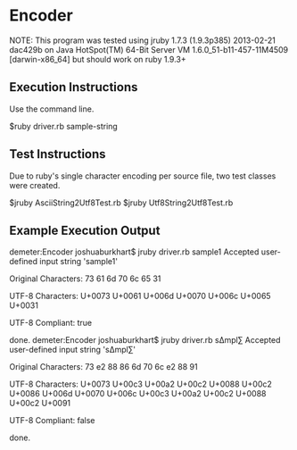 Encoder
=======

NOTE: This program was tested using jruby 1.7.3 (1.9.3p385) 2013-02-21 dac429b on Java HotSpot(TM) 64-Bit Server VM 1.6.0_51-b11-457-11M4509 [darwin-x86_64] but should work on ruby 1.9.3+

Execution Instructions
----------------------

Use the command line.

$ruby driver.rb sample-string

Test Instructions
-----------------

Due to ruby's single character encoding per source file, two test classes were created.

$jruby AsciiString2Utf8Test.rb
$jruby Utf8String2Utf8Test.rb

Example Execution Output
------------------------

 demeter:Encoder joshuaburkhart$ jruby driver.rb sample1
 Accepted user-defined input string 'sample1'
 
 Original Characters:
 73 61 6d 70 6c 65 31
 
 UTF-8 Characters:
 U+0073 U+0061 U+006d U+0070 U+006c U+0065 U+0031
 
 UTF-8 Compliant:
 true
 
 done.
 demeter:Encoder joshuaburkhart$ jruby driver.rb s∆mpl∑
 Accepted user-defined input string 's∆mpl∑'
 
 Original Characters:
 73 e2 88 86 6d 70 6c e2 88 91
 
 UTF-8 Characters:
 U+0073 U+00c3 U+00a2 U+00c2 U+0088 U+00c2 U+0086 U+006d U+0070 U+006c U+00c3 U+00a2 U+00c2 U+0088 U+00c2 U+0091
 
 UTF-8 Compliant:
 false
 
 done.
